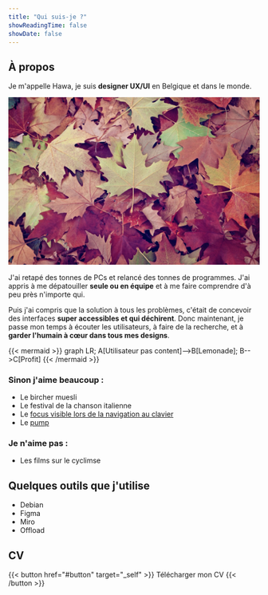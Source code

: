 ```yaml
---
title: "Qui suis-je ?"
showReadingTime: false
showDate: false
---
```


## À propos

Je m'appelle Hawa, je suis **designer UX/UI** en Belgique et dans le monde.

![Un tapis de feuilles d'automne](leaves.jpg) 

J'ai retapé des tonnes de PCs et relancé des tonnes de programmes. J'ai appris à me dépatouiller **seule ou en équipe** et à me faire comprendre d'à peu près n'importe qui.

Puis j'ai compris que la solution à tous les problèmes, c'était de concevoir des interfaces **super accessibles et qui déchirent**. 
Donc maintenant, je passe mon temps à écouter les utilisateurs, à faire de la recherche, et à **garder l'humain à cœur dans tous mes designs**.

{{< mermaid >}}
graph LR;
A[Utilisateur pas content]-->B[Lemonade];
B-->C[Profit]
{{< /mermaid >}}

### Sinon j'aime beaucoup :
- Le bircher muesli
- Le festival de la chanson italienne
- Le [focus visible lors de la navigation au clavier](https://www.elevenways.be/fr/articles/tout-ce-que-vous-devez-savoir-sur-accessibilite-obligatoire-des-applications-gouvernementales)
- Le [pump](https://i.pinimg.com/originals/00/db/ab/00dbabf281ced0eed5d3f00290a81c19.png)

### Je n'aime pas :
- Les films sur le cyclimse


## Quelques outils que j'utilise

- Debian
- Figma
- Miro
- Offload

## CV

{{< button href="#button" target="_self" >}}
Télécharger mon CV
{{< /button >}}





